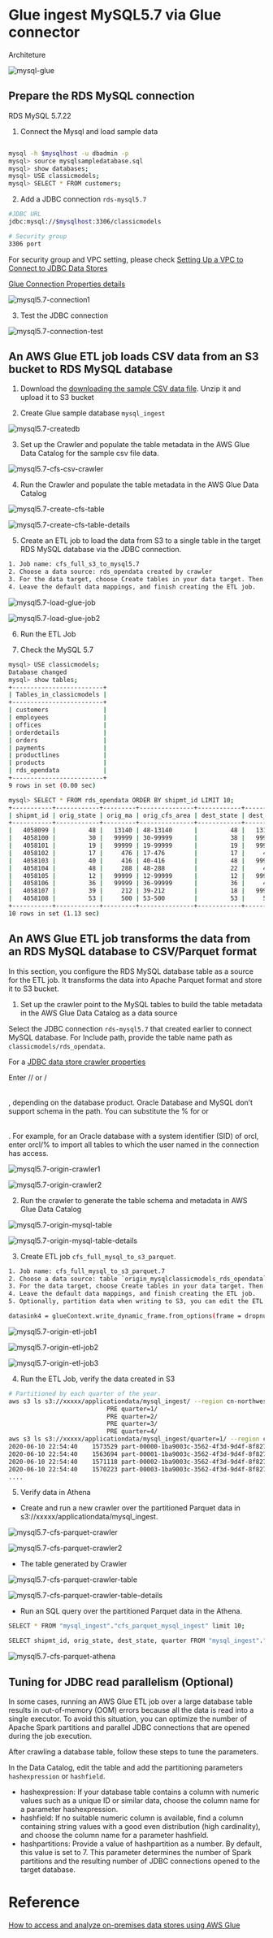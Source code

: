 # Glue ingest MySQL5.7 via Glue connector

Architeture

![mysql-glue](media/mysql-glue.png)

## Prepare the RDS MySQL connection
RDS MySQL 5.7.22

1. Connect the Mysql and load sample data
```bash

mysql -h $mysqlhost -u dbadmin -p
mysql> source mysqlsampledatabase.sql
mysql> show databases;
mysql> USE classicmodels;
mysql> SELECT * FROM customers;
```

2. Add a JDBC connection `rds-mysql5.7`
```bash
#JDBC URL
jdbc:mysql://$mysqlhost:3306/classicmodels

# Security group
3306 port
```
For security group and VPC setting, please check [Setting Up a VPC to Connect to JDBC Data Stores](https://docs.aws.amazon.com/glue/latest/dg/setup-vpc-for-glue-access.html)

[Glue Connection Properties details](https://docs.aws.amazon.com/glue/latest/dg/connection-defining.html#connection-properties-jdbc)

![mysql5.7-connection1](media/mysql5.7-connection1.png)

3. Test the JDBC connection

![mysql5.7-connection-test](media/mysql5.7-connection-test.png)

## An AWS Glue ETL job loads CSV data from an S3 bucket to RDS MySQL database
1. Download the [downloading the sample CSV data file](https://www.census.gov/data/datasets/2012/econ/cfs/2012-pums-files.html). Unzip it and upload it to S3 bucket

2. Create Glue sample database `mysql_ingest`

![mysql5.7-createdb](media/mysql5.7-createdb.png)

3. Set up the Crawler and populate the table metadata in the AWS Glue Data Catalog for the sample csv file data. 

![mysql5.7-cfs-csv-crawler](media/mysql5.7-cfs-csv-crawler.png)

4. Run the Crawler and populate the table metadata in the AWS Glue Data Catalog

![mysql5.7-create-cfs-table](media/mysql5.7-create-cfs-table.png)

![mysql5.7-create-cfs-table-details](media/mysql5.7-create-cfs-table-details.png)

5. Create an ETL job to load the data from S3 to a single table in the target RDS MySQL database via the JDBC connection.
```bash
1. Job name: cfs_full_s3_to_mysql5.7
2. Choose a data source: rds_opendata created by crawler
3. For the data target, choose Create tables in your data target. Then choose JDBC connection, choose the JDBC connection  `rds-mysql5.7` that created earlier with database name `classicmodels`.
4. Leave the default data mappings, and finish creating the ETL job.
```

![mysql5.7-load-glue-job](media/mysql5.7-load-glue-job.png)

![mysql5.7-load-glue-job2](media/mysql5.7-load-glue-job2.png)

6. Run the ETL Job

7. Check the MySQL 5.7 
```bash
mysql> USE classicmodels;
Database changed
mysql> show tables;
+-------------------------+
| Tables_in_classicmodels |
+-------------------------+
| customers               |
| employees               |
| offices                 |
| orderdetails            |
| orders                  |
| payments                |
| productlines            |
| products                |
| rds_opendata            |
+-------------------------+
9 rows in set (0.00 sec)

mysql> SELECT * FROM rds_opendata ORDER BY shipmt_id LIMIT 10;
+-----------+------------+---------+---------------+------------+---------+---------------+-------+---------+------+------+--------------+-------------+----------------+--------------------+--------------+-----------+--------------+--------+------------+
| shipmt_id | orig_state | orig_ma | orig_cfs_area | dest_state | dest_ma | dest_cfs_area | naics | quarter | sctg | mode | shipmt_value | shipmt_wght | shipmt_dist_gc | shipmt_dist_routed | temp_cntl_yn | export_yn | export_cntry | hazmat | wgt_factor |
+-----------+------------+---------+---------------+------------+---------+---------------+-------+---------+------+------+--------------+-------------+----------------+--------------------+--------------+-----------+--------------+--------+------------+
|   4058099 |         48 |   13140 | 48-13140      |         48 |   13140 | 48-13140      |  4238 |       3 | 24   |    5 |          114 |          21 |              4 |                  4 | N            | N         | N            | N      |      995.6 |
|   4058100 |         30 |   99999 | 30-99999      |         38 |   99999 | 38-99999      |  4237 |       1 | 24   |    5 |            9 |           2 |            321 |                368 | N            | N         | N            | N      |       5594 |
|   4058101 |         19 |   99999 | 19-99999      |         19 |   99999 | 19-99999      |  4244 |       2 | 03   |    5 |          422 |         484 |              7 |                  9 | Y            | N         | N            | N      |      711.4 |
|   4058102 |         17 |     476 | 17-476        |         17 |     476 | 17-476        |  4247 |       4 | 19   |    5 |          361 |         960 |              8 |                  8 | N            | N         | N            | H      |      616.9 |
|   4058103 |         40 |     416 | 40-416        |         48 |   99999 | 48-99999      |   311 |       2 | 04   |    5 |        46756 |       42478 |            289 |                342 | N            | N         | N            | N      |        857 |
|   4058104 |         48 |     288 | 48-288        |         22 |     406 | 22-406        |   322 |       3 | 28   |    4 |         8422 |        6022 |            278 |                323 | N            | N         | N            | N      |       12.4 |
|   4058105 |         12 |   99999 | 12-99999      |         12 |   99999 | 12-99999      |  4233 |       3 | 12   |    5 |          637 |       44216 |              4 |                  4 | N            | N         | N            | N      |      552.3 |
|   4058106 |         36 |   99999 | 36-99999      |         36 |     408 | 36-408        |  4234 |       4 | 40   |    4 |         4252 |         665 |            184 |                256 | N            | N         | N            | N      |     2254.3 |
|   4058107 |         39 |     212 | 39-212        |         18 |   99999 | 18-99999      |   335 |       1 | 34   |    4 |        15489 |        3351 |            125 |                162 | N            | N         | N            | N      |       29.6 |
|   4058108 |         53 |     500 | 53-500        |         53 |     500 | 53-500        | 45431 |       3 | 25   |    5 |          774 |       10528 |              9 |                 11 | N            | N         | N            | N      |      140.9 |
+-----------+------------+---------+---------------+------------+---------+---------------+-------+---------+------+------+--------------+-------------+----------------+--------------------+--------------+-----------+--------------+--------+------------+
10 rows in set (1.13 sec)
```


## An AWS Glue ETL job transforms the data from an RDS MySQL database to CSV/Parquet format

In this section, you configure the RDS MySQL database table as a source for the ETL job. It transforms the data into Apache Parquet format and store it to S3 bucket.

1. Set up the crawler point to the MySQL tables to build the table metadata in the AWS Glue Data Catalog as a data source

Select the JDBC connection  `rds-mysql5.7` that created earlier to connect MySQL database. For Include path, provide the table name path as `classicmodels/rds_opendata`. 

For a [JDBC data store crawler properties](https://docs.aws.amazon.com/glue/latest/dg/define-crawler.html)

Enter <database>/<schema>/<table> or <database>/<table>, depending on the database product. Oracle Database and MySQL don’t support schema in the path. You can substitute the % for <schema> or <table>. For example, for an Oracle database with a system identifier (SID) of orcl, enter orcl/% to import all tables to which the user named in the connection has access.

![mysql5.7-origin-crawler1](media/mysql5.7-origin-crawler1.png)

![mysql5.7-origin-crawler2](media/mysql5.7-origin-crawler2.png)

2. Run the crawler to generate the table schema and metadata in AWS Glue Data Catalog

![mysql5.7-origin-mysql-table](media/mysql5.7-origin-mysql-table.png)

![mysql5.7-origin-mysql-table-details](media/mysql5.7-origin-mysql-table-details.png)

3. Create ETL job `cfs_full_mysql_to_s3_parquet`. 
```bash
1. Job name: cfs_full_mysql_to_s3_parquet.7
2. Choose a data source: table `origin_mysqlclassicmodels_rds_opendata` created by crawler
3. For the data target, choose Create tables in your data target. Then choose S3, and Format as Parquet
4. Leave the default data mappings, and finish creating the ETL job.
5. Optionally, partition data when writing to S3, you can edit the ETL script and add partitionKeys parameters 

datasink4 = glueContext.write_dynamic_frame.from_options(frame = dropnullfields3, connection_type = "s3", connection_options = {"path": "s3://xxxxx/applicationdata/mysql_ingest","partitionKeys": ["quarter"]}, format = "parquet", transformation_ctx = "datasink4")
```

![mysql5.7-origin-etl-job1](media/mysql5.7-origin-etl-job1.png)

![mysql5.7-origin-etl-job2](media/mysql5.7-origin-etl-job2.png)

![mysql5.7-origin-etl-job3](media/mysql5.7-origin-etl-job3.png)

4. Run the ETL Job, verify the data created in S3
```bash
# Partitioned by each quarter of the year. 
aws s3 ls s3://xxxxx/applicationdata/mysql_ingest/ --region cn-northwest-1
                           PRE quarter=1/
                           PRE quarter=2/
                           PRE quarter=3/
                           PRE quarter=4/
aws s3 ls s3://xxxxx/applicationdata/mysql_ingest/quarter=1/ --region cn-northwest-1
2020-06-10 22:54:40    1573529 part-00000-1ba9003c-3562-4f3d-9d4f-8f82765ea2c4.c000.snappy.parquet
2020-06-10 22:54:40    1563694 part-00001-1ba9003c-3562-4f3d-9d4f-8f82765ea2c4.c000.snappy.parquet
2020-06-10 22:54:40    1571118 part-00002-1ba9003c-3562-4f3d-9d4f-8f82765ea2c4.c000.snappy.parquet
2020-06-10 22:54:40    1570223 part-00003-1ba9003c-3562-4f3d-9d4f-8f82765ea2c4.c000.snappy.parquet
....
```

5. Verify data in Athena
- Create and run a new crawler over the partitioned Parquet data in s3://xxxxx/applicationdata/mysql_ingest. 

![mysql5.7-cfs-parquet-crawler](media/mysql5.7-cfs-parquet-crawler.png)

![mysql5.7-cfs-parquet-crawler2](media/mysql5.7-cfs-parquet-crawler2.png)

- The table generated by Crawler

![mysql5.7-cfs-parquet-crawler-table](media/mysql5.7-cfs-parquet-crawler-table.png)

![mysql5.7-cfs-parquet-crawler-table-details](media/mysql5.7-cfs-parquet-crawler-table-details.png)

- Run an SQL query over the partitioned Parquet data in the Athena.

```bash
SELECT * FROM "mysql_ingest"."cfs_parquet_mysql_ingest" limit 10;

SELECT shipmt_id, orig_state, dest_state, quarter FROM "mysql_ingest"."cfs_parquet_mysql_ingest" WHERE quarter='2' ORDER BY shipmt_id limit 10;
```

![mysql5.7-cfs-parquet-athena](media/mysql5.7-cfs-parquet-athena.png)

## Tuning for JDBC read parallelism (Optional)

In some cases, running an AWS Glue ETL job over a large database table results in out-of-memory (OOM) errors because all the data is read into a single executor. To avoid this situation, you can optimize the number of Apache Spark partitions and parallel JDBC connections that are opened during the job execution.

After crawling a database table, follow these steps to tune the parameters.

In the Data Catalog, edit the table and add the partitioning parameters `hashexpression` or `hashfield`. 

- hashexpression: If your database table contains a column with numeric values such as a unique ID or similar data, choose the column name for a parameter hashexpression. 
- hashfield: If no suitable numeric column is available, find a column containing string values with a good even distribution (high cardinality), and choose the column name for a parameter hashfield.
- hashpartitions: Provide a value of hashpartition as a number. By default, this value is set to 7. This parameter determines the number of Spark partitions and the resulting number of JDBC connections opened to the target database.

# Reference
[How to access and analyze on-premises data stores using AWS Glue](https://aws.amazon.com/blogs/big-data/how-to-access-and-analyze-on-premises-data-stores-using-aws-glue/)

